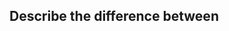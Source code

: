 ## Describe the difference between <script>, <script async> and <script defer>.

In HTML5, you can tell the browser when to run your JavaScript code. There are 3 possibilities:

&lt;script src=&quot;myscript.js&quot;&gt;&lt;/script&gt;

&lt;script async src=&quot;myscript.js&quot;&gt;&lt;/script&gt;

&lt;script defer src=&quot;myscript.js&quot;&gt;&lt;/script&gt;

Without async or defer, browser will run your script immediately, before rendering the elements that's below your script tag.

With async (asynchronous), browser will continue to load the HTML page and render it while the browser load and execute the script at the same time.

With defer, browser will run your script when the page finished parsing. (not necessary finishing downloading all image files. This is good.)